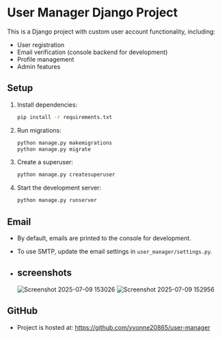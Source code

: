 # User Manager Django Project

This is a Django project with custom user account functionality, including:
- User registration
- Email verification (console backend for development)
- Profile management
- Admin features

## Setup
1. Install dependencies:
   ```bash
   pip install -r requirements.txt
   ```
2. Run migrations:
   ```bash
   python manage.py makemigrations
   python manage.py migrate
   ```
3. Create a superuser:
   ```bash
   python manage.py createsuperuser
   ```
4. Start the development server:
   ```bash
   python manage.py runserver
   ```

## Email
- By default, emails are printed to the console for development.
- To use SMTP, update the email settings in `user_manager/settings.py`.

- ## screenshots
  ![Screenshot 2025-07-09 153026](https://github.com/user-attachments/assets/2e2ae63a-c30b-405c-8503-e9cac32cbb11)
  ![Screenshot 2025-07-09 152956](https://github.com/user-attachments/assets/3754e7ed-bf5e-4446-ac4a-ebb672fad4d5)

  


## GitHub
- Project is hosted at: https://github.com/yvonne20865/user-manager
